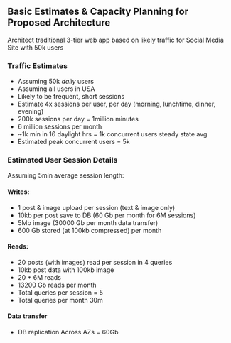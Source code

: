 ## Basic Estimates & Capacity Planning for Proposed Architecture

Architect traditional 3-tier web app based on likely traffic for Social Media Site with 50k users

### Traffic Estimates
- Assuming 50k _daily_ users
- Assuming all users in USA
- Likely to be frequent, short sessions
- Estimate 4x sessions per user, per day (morning, lunchtime, dinner, evening)
- 200k sessions per day = 1million minutes
- 6 million sessions per month
- ~1k min in 16 daylight hrs = 1k concurrent users steady state avg
- Estimated peak concurrent users = 5k

### Estimated User Session Details

Assuming 5min average session length:

#### Writes:
- 1 post & image upload per session (text & image only)
- 10kb per post save to DB (60 Gb per month for 6M sessions)
- 5Mb image (30000 Gb per month data transfer)
- 600 Gb stored (at 100kb compressed) per month

#### Reads: 
- 20 posts (with images) read per session in 4 queries
- 10kb post data with 100kb image
- 20 * 6M reads
- 13200 Gb reads per month
- Total queries per session = 5 
- Total queries per month 30m

#### Data transfer
- DB replication Across AZs = 60Gb